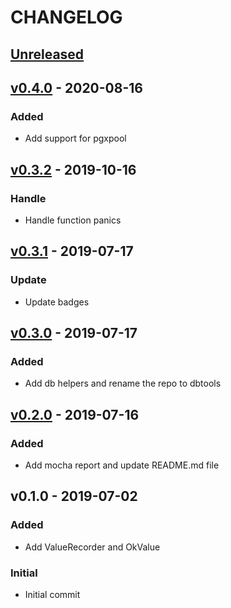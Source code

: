 # CHANGELOG

<a name="unreleased"></a>
## [Unreleased]



<a name="v0.4.0"></a>
## [v0.4.0] - 2020-08-16

### Added
- Add support for pgxpool


<a name="v0.3.2"></a>
## [v0.3.2] - 2019-10-16

### Handle
- Handle function panics


<a name="v0.3.1"></a>
## [v0.3.1] - 2019-07-17

### Update
- Update badges


<a name="v0.3.0"></a>
## [v0.3.0] - 2019-07-17

### Added
- Add db helpers and rename the repo to dbtools


<a name="v0.2.0"></a>
## [v0.2.0] - 2019-07-16

### Added
- Add mocha report and update README.md file


<a name="v0.1.0"></a>
## v0.1.0 - 2019-07-02

### Added
- Add ValueRecorder and OkValue

### Initial
- Initial commit



[Unreleased]: https://github.com/arsham/dbtools/compare/v0.4.0...HEAD
[v0.4.0]: https://github.com/arsham/dbtools/compare/v0.3.2...v0.4.0
[v0.3.2]: https://github.com/arsham/dbtools/compare/v0.3.1...v0.3.2
[v0.3.1]: https://github.com/arsham/dbtools/compare/v0.3.0...v0.3.1
[v0.3.0]: https://github.com/arsham/dbtools/compare/v0.2.0...v0.3.0
[v0.2.0]: https://github.com/arsham/dbtools/compare/v0.1.0...v0.2.0
